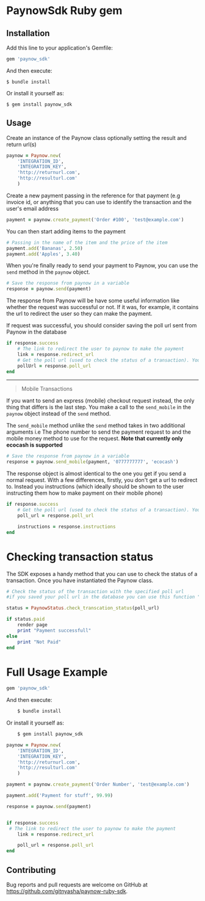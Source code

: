 # PaynowSdk Ruby gem

## Installation

Add this line to your application's Gemfile:

```ruby
gem 'paynow_sdk'
```

And then execute:

    $ bundle install

Or install it yourself as:

    $ gem install paynow_sdk

## Usage

Create an instance of the Paynow class optionally setting the result and return url(s)

```ruby
paynow = Paynow.new(
	'INTEGRATION_ID',
	'INTEGRATION_KEY',
	'http://returnurl.com',
	'http://resulturl.com'
	)
```

Create a new payment passing in the reference for that payment (e.g invoice id, or anything that you can use to identify the transaction and the user's email address

```ruby
payment = paynow.create_payment('Order #100', 'test@example.com')
```

You can then start adding items to the payment

```ruby
# Passing in the name of the item and the price of the item
payment.add('Bananas', 2.50)
payment.add('Apples', 3.40)
```

When you're finally ready to send your payment to Paynow, you can use the `send` method in the `paynow` object.

```ruby
# Save the response from paynow in a variable
response = paynow.send(payment)
```

The response from Paynow will be have some useful information like whether the request was successful or not. If it was, for example, it contains the url to redirect the user so they can make the payment.

If request was successful, you should consider saving the poll url sent from Paynow in the database

```ruby
if response.success
    # The link to redirect the user to paynow to make the payment
	link = response.redirect_url
	# Get the poll url (used to check the status of a transaction). You might want to save this in your DB
    pollUrl = response.poll_url
end
```

---

> Mobile Transactions

If you want to send an express (mobile) checkout request instead, the only thing that differs is the last step. You make a call to the `send_mobile` in the `paynow` object
instead of the `send` method.

The `send_mobile` method unlike the `send` method takes in two additional arguments i.e The phone number to send the payment request to and the mobile money method to use for the request. **Note that currently only ecocash is supported**

```ruby
# Save the response from paynow in a variable
response = paynow.send_mobile(payment, '0777777777', 'ecocash')
```

The response object is almost identical to the one you get if you send a normal request. With a few differences, firstly, you don't get a url to redirect to. Instead you instructions (which ideally should be shown to the user instructing them how to make payment on their mobile phone)

```ruby
if response.success
	# Get the poll url (used to check the status of a transaction). You might want to save this in your DB
    poll_url = response.poll_url

    instructions = response.instructions
end
```

# Checking transaction status

The SDK exposes a handy method that you can use to check the status of a transaction. Once you have instantiated the Paynow class.

```ruby
# Check the status of the transaction with the specified poll url
#if you saved your poll url in the database you can use this function "PaynowStatus.check_transcation_status(poll_url)" to check the status of the payment

status = PaynowStatus.check_transcation_status(poll_url)

if status.paid
	render page
	print "Payment successfull"
else
	print "Not Paid"
end
```

# Full Usage Example

```ruby
gem 'paynow_sdk'
```

And then execute:

```ruby
    $ bundle install
```

Or install it yourself as:

```ruby
    $ gem install paynow_sdk
```

```ruby
paynow = Paynow.new(
	'INTEGRATION_ID',
	'INTEGRATION_KEY',
	'http://returnurl.com',
	'http://resulturl.com'
	)

payment = paynow.create_payment('Order Number', 'test@example.com')

payment.add('Payment for stuff', 99.99)

response = paynow.send(payment)


if response.success
 # The link to redirect the user to paynow to make the payment
    link = response.redirect_url

    poll_url = response.poll_url
end
```

## Contributing

Bug reports and pull requests are welcome on GitHub at https://github.com/gitnyasha/paynow-ruby-sdk.
